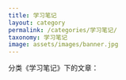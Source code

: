 ```yaml
---
title: 学习笔记
layout: category
permalink: /categories/学习笔记/
taxonomy: 学习笔记
image: assets/images/banner.jpg
---
```


分类《学习笔记》下的文章：